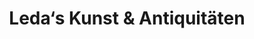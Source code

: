 ---
title: "Leda‘s Kunst & Antiquitäten"
url: /schoenkirchen/leda-s-kunst-und-antiquitaeten/
shop: Antiquitäten
---